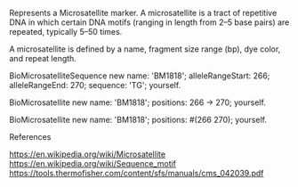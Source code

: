 Represents a Microsatellite marker.  A microsatellite is a tract of repetitive DNA in which certain DNA motifs (ranging in length from 2–5 base pairs) are repeated, typically 5–50 times.

A microsatellite is defined by a name, fragment size range (bp), dye color, and repeat length. 

 BioMicrosatelliteSequence new 
	name: 'BM1818';
	alleleRangeStart: 266;
	alleleRangeEnd: 270;
	sequence: 'TG';
	yourself.
	
 BioMicrosatellite new 
	name: 'BM1818';
	positions: 266 -> 270;
	yourself.
	
 BioMicrosatellite new 
	name: 'BM1818';
	positions: #(266 270);
	yourself.
	
References 

https://en.wikipedia.org/wiki/Microsatellite
https://en.wikipedia.org/wiki/Sequence_motif
https://tools.thermofisher.com/content/sfs/manuals/cms_042039.pdf


